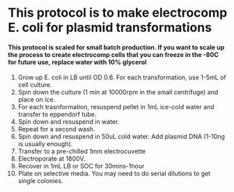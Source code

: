 # This protocol is to make electrocomp E. coli for plasmid transformations
#### This protocol is scaled for small batch production. If you want to scale up the process to create electrocomp cells that you can freeze in the -80C for future use, replace water with 10% glycerol

1. Grow up E. coli in LB until OD 0.6. For each transformation, use 1-5mL of cell culture. 
1. Spin down the culture (1 min at 10000rpm in the small centrifuge) and place on ice. 
1. For each trasnformation, resuspend pellet in 1mL ice-cold water and transfer to eppendorf tube.
1. Spin down and resuspend in water.
1. Repeat for a second wash.
1. Spin down and resuspend in 50uL cold water. Add plasmid DNA (1-10ng is usually enough).
1. Transfer to a pre-chilled 1mm electrocuvette
1. Electroporate at 1800V.
1. Recover in 1mL LB or SOC for 30mins-1hour
1. Plate on selective media. You may need to do serial dilutions to get single colonies. 
